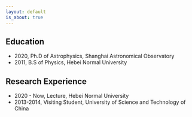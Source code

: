 ```yaml
---
layout: default
is_about: true
---
```


## Education

* 2020, Ph.D of Astrophysics, Shanghai Astronomical Observatory
* 2011, B.S of Physics, Hebei Normal University

## Research Experience

* 2020 - Now, Lecture, Hebei Normal University
* 2013-2014, Visiting Student, University of Science and Technology of China
